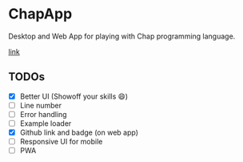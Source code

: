 # ChapApp

Desktop and Web App for playing with Chap programming language.

[link](https://ali77gh.github.io/ChapApp/)

## TODOs

- [x] Better UI (Showoff your skills 😄)
- [ ] Line number
- [ ] Error handling
- [ ] Example loader
- [x] Github link and badge (on web app)
- [ ] Responsive UI for mobile
- [ ] PWA
